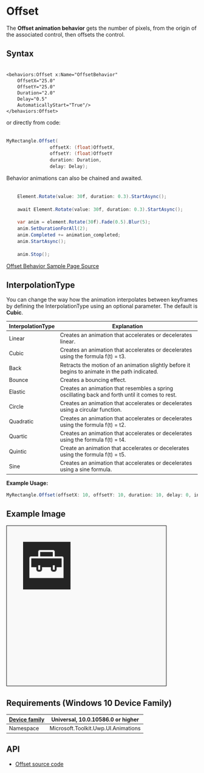 # Offset

The **Offset animation behavior** gets the number of pixels, from the origin of the associated control, then offsets the control. 

## Syntax

```xaml

<behaviors:Offset x:Name="OffsetBehavior" 
	OffsetX="25.0" 
	OffsetY="25.0"
	Duration="2.0" 
	Delay="0.5" 
	AutomaticallyStart="True"/>
</behaviors:Offset>

```

or directly from code:

```csharp

MyRectangle.Offset(
                offsetX: (float)OffsetX,
                offsetY: (float)OffsetY
                duration: Duration,
                delay: Delay);

```

Behavior animations can also be chained and awaited.

```csharp

    Element.Rotate(value: 30f, duration: 0.3).StartAsync();

    await Element.Rotate(value: 30f, duration: 0.3).StartAsync();

    var anim = element.Rotate(30f).Fade(0.5).Blur(5);
    anim.SetDurationForAll(2);
    anim.Completed += animation_completed;
    anim.StartAsync();

    anim.Stop();

```

[Offset Behavior Sample Page Source](https://github.com/Microsoft/UWPCommunityToolkit/tree/master/Microsoft.Toolkit.Uwp.SampleApp/SamplePages/Offset)

## InterpolationType

You can change the way how the animation interpolates between keyframes by defining the InterpolationType using an optional parameter. The default is **Cubic**.

| InterpolationType | Explanation|
| --- | --- |
| Linear | Creates an animation that accelerates or decelerates linear. |
| Cubic | Creates an animation that accelerates or decelerates using the formula f(t) = t3. |
| Back | Retracts the motion of an animation slightly before it begins to animate in the path indicated. |
| Bounce | Creates a bouncing effect. |
| Elastic | Creates an animation that resembles a spring oscillating back and forth until it comes to rest.|
| Circle | Creates an animation that accelerates or decelerates using a circular function. |
| Quadratic | Creates an animation that accelerates or decelerates using the formula f(t) = t2. |
| Quartic | Creates an animation that accelerates or decelerates using the formula f(t) = t4. |
| Quintic | Create an animation that accelerates or decelerates using the formula f(t) = t5. |
| Sine | Creates an animation that accelerates or decelerates using a sine formula. |

**Example Usage:**
```csharp
MyRectangle.Offset(offsetX: 10, offsetY: 10, duration: 10, delay: 0, interpolationType: InterpolationType.Bounce);       
```

## Example Image

![Offset Behavior animation](../resources/images/Animations-Offset.gif "Offset Behavior")

## Requirements (Windows 10 Device Family)

| [Device family](http://go.microsoft.com/fwlink/p/?LinkID=526370) | Universal, 10.0.10586.0 or higher |
| --- | --- |
| Namespace | Microsoft.Toolkit.Uwp.UI.Animations |

## API

* [Offset source code](https://github.com/Microsoft/UWPCommunityToolkit/blob/master/Microsoft.Toolkit.Uwp.UI.Animations/Behaviors/Offset.cs)


